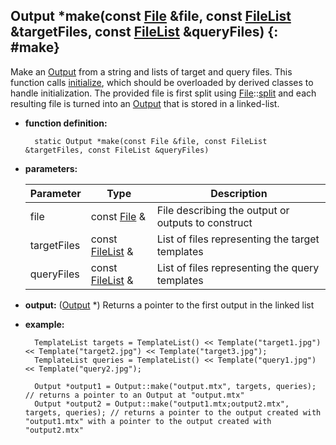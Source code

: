 ## Output \*make(const [File](../file/file.md) &file, const [FileList](../filelist/filelist.md) &targetFiles, const [FileList](../filelist/filelist.md) &queryFiles) {: #make}

Make an [Output](output.md) from a string and lists of target and query files. This function calls [initialize](functions.md#initialize), which should be overloaded by derived classes to handle initialization. The provided file is first split using [File](../file/file.md)::[split](../file/functions.md#split-1) and each resulting file is turned into an [Output](output.md) that is stored in a linked-list.

* **function definition:**

		static Output *make(const File &file, const FileList &targetFiles, const FileList &queryFiles)

* **parameters:**

	Parameter | Type | Description
	--- | --- | ---
	file | const [File](../file/file.md) & | File describing the output or outputs to construct
	targetFiles | const [FileList](../filelist/filelist.md) & | List of files representing the target templates
	queryFiles | const [FileList](../filelist/filelist.md) & | List of files representing the query templates

* **output:** ([Output](output.md) \*) Returns a pointer to the first output in the linked list
* **example:**

		TemplateList targets = TemplateList() << Template("target1.jpg") << Template("target2.jpg") << Template("target3.jpg");
		TemplateList queries = TemplateList() << Template("query1.jpg") << Template("query2.jpg");

		Output *output1 = Output::make("output.mtx", targets, queries); // returns a pointer to an Output at "output.mtx"
		Output *output2 = Output::make("output1.mtx;output2.mtx", targets, queries); // returns a pointer to the output created with "output1.mtx" with a pointer to the output created with "output2.mtx"
